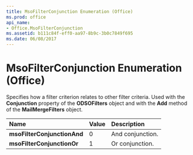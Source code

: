 ```yaml
---
title: MsoFilterConjunction Enumeration (Office)
ms.prod: office
api_name:
- Office.MsoFilterConjunction
ms.assetid: b111c84f-eff0-aa97-8b9c-3b0c7849f695
ms.date: 06/08/2017
---
```



# MsoFilterConjunction Enumeration (Office)

Specifies how a filter criterion relates to other filter criteria. Used with the  **Conjunction** property of the **ODSOFilters** object and with the **Add** method of the **MailMergeFilters** object.



|Name|Value|Description|
|:-----|:-----|:-----|
|**msoFilterConjunctionAnd**|0|And conjunction.|
|**msoFilterConjunctionOr**|1|Or conjunction.|

